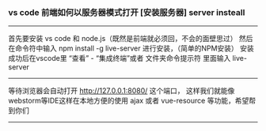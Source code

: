 ### vs code 前端如何以服务器模式打开 [安装服务器] server insteall
----------------------------------------------------------------------------------------
首先要安装 vs code 和 node.js（既然是前端就必须回，不会的面壁思过）
然后在命令符中输入 npm install -g live-server 进行安装，（简单的NPM安装）
安装成功后在vscode里 “查看” - “集成终端”或者 文件夹命令提示符 里面输入 live-server 

----------------------------------------------------------------------------------------
等待浏览器会自动打开 http://127.0.0.1:8080/ 这个端口，
这样我们就能像webstorm等IDE这样在本地方便的使用 ajax 或者 vue-resource 等功能，希望帮到你们

----------------------------------------------------------------------------------------